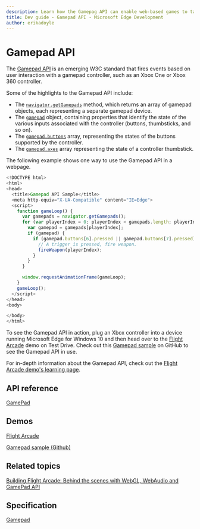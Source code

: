 ```yaml
---
description: Learn how the Gamepag API can enable web-based games to take advantage of the specialized input functionality of gamepad devices.
title: Dev guide - Gamepad API - Microsoft Edge Development
author: erikadoyle
---
```


# Gamepad API


The [Gamepad API](Http://go.microsoft.com/fwlink/p/?LinkID=398250) is an emerging W3C standard that fires events based on user interaction with a gamepad controller, such as an Xbox One or Xbox 360 controller.




Some of the highlights to the Gamepad API include:

* The [`navigator.getGamepads`](https://msdn.microsoft.com/library/Dn743639) method, which returns an array of gamepad objects, each representing a separate gamepad device.
* The [`gamepad`](https://msdn.microsoft.com/library/Dn743624) object, containing properties that identify the state of the various inputs associated with the controller (buttons, thumbsticks, and so on).
* The [`gamepad.buttons`](https://msdn.microsoft.com/library/dn743632) array, representing the states of the buttons supported by the controller.
* The [`gamepad.axes`](https://msdn.microsoft.com/library/dn743631) array representing the state of a controller thumbstick.

The following example shows one way to use the Gamepad API in a webpage.

```js
<!DOCTYPE html>
<html>
<head>
  <title>Gamepad API Sample</title>
  <meta http-equiv="X-UA-Compatible" content="IE=Edge">
  <script>
    function gameLoop() {
      var gamepads = navigator.getGamepads();
      for (var playerIndex = 0; playerIndex < gamepads.length; playerIndex++) {
        var gamepad = gamepads[playerIndex];
        if (gamepad) {
          if (gamepad.buttons[6].pressed || gamepad.buttons[7].pressed) {
            // A trigger is pressed, fire weapon.
            fireWeapon(playerIndex);
          }
        }
      }

      window.requestAnimationFrame(gameLoop);
    }
    gameLoop();
  </script>
</head>
<body>

</body>
</html>
```


To see the Gamepad API in action, plug an Xbox controller into a device running Microsoft Edge for Windows 10 and then head over to the [Flight Arcade](http://www.flightarcade.com/) demo on Test Drive. Check out this [Gamepad sample](http://internetexplorer.github.io/Gamepad-Sample/) on GitHub to see the Gamepad API in use.




For in-depth information about the Gamepad API, check out the [Flight Arcade demo's learning page](http://www.flightarcade.com/learn/gamepad).



## API reference
[GamePad](https://msdn.microsoft.com/library/Dn743624)

## Demos
[Flight Arcade](http://www.flightarcade.com/)

[Gamepad sample (Github)](http://internetexplorer.github.io/Gamepad-Sample/)

## Related topics
[Building Flight Arcade: Behind the scenes with WebGL, WebAudio and GamePad API](https://blogs.windows.com/msedgedev/2015/06/24/building-flight-arcade-behind-the-scenes-with-webgl-webaudio-and-gamepad-api/)

## Specification

[Gamepad](http://www.w3.org/TR/gamepad/)
